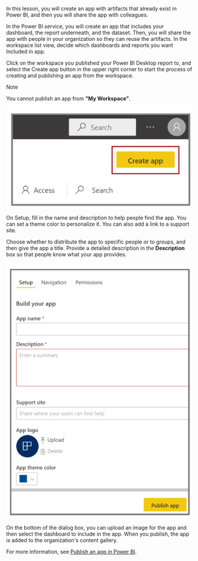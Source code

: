 In this lesson, you will create an app with artifacts that already exist in Power BI, and then you will share the app with colleagues.

In the Power BI service, you will create an app that includes your dashboard, the report underneath, and the dataset. Then, you will share the app with people in your organization so they can reuse the artifacts. In the workspace list view, decide which dashboards and reports you want Included in app.

Click on the workspace you published your Power BI Desktop report to, and select the Create app button in the upper right corner to start the process of creating and publishing an app from the workspace.

> [!Note]
> You cannot publish an app from **"My Workspace"**.

![Screenshot of the Power BI Desktop "Create app" button.](../media/07-power-bi-desktop-publish-app-2.png)

On Setup, fill in the name and description to help people find the app. You can set a theme color to personalize it. You can also add a link to a support site.

Choose whether to distribute the app to specific people or to groups, and then give the app a title. Provide a detailed description in the **Description** box so that people know what your app provides.

![Screenshot of the "Content pack" dialog.](../media/07-power-bi-desktop-content-pack-dialog.png)

On the bottom of the dialog box, you can upload an image for the app and then select the dashboard to include in the app. When you publish, the app is added to the organization's content gallery.

For more information, see [Publish an app in Power BI](/power-bi/service-create-distribute-apps/?azure-portal=true).
